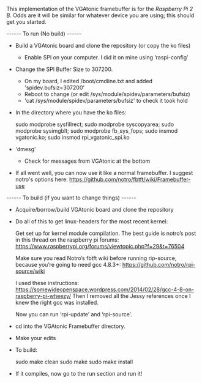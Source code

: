 This implementation of the VGAtonic framebuffer is for the *Raspberry Pi 2 B*.  Odds are it will be similar for whatever device you are using; this should get you started.

------ To run (No build) ------

- Build a VGAtonic board and clone the repository (or copy the ko files)
	- Enable SPI on your computer.  I did it on mine using ‘raspi-config’
- Change the SPI Buffer Size to 307200.
	- On my board, I edited /boot/cmdline.txt and added 'spidev.bufsiz=307200'
	- Reboot to change (or edit /sys/module/spidev/parameters/bufsiz)
	- 'cat /sys/module/spidev/parameters/bufsiz' to check it took hold
- In the directory where you have the ko files:

	sudo modprobe sysfillrect; sudo modprobe syscopyarea; sudo modprobe sysimgblt; sudo modprobe fb_sys_fops; sudo insmod vgatonic.ko; sudo insmod rpi_vgatonic_spi.ko

- 'dmesg'
	- Check for messages from VGAtonic at the bottom
- If all went well, you can now use it like a normal framebuffer.  I suggest notro's options here: https://github.com/notro/fbtft/wiki/Framebuffer-use



------ To build (if you want to change things) ------

- Acquire/borrow/build VGAtonic board and clone the repository
- Do all of this to get linux-headers for the most recent kernel:

	Get set up for kernel module compilation.  The best guide is notro’s post in this thread on the raspberry pi forums: https://www.raspberrypi.org/forums/viewtopic.php?f=29&t=76504

	Make sure you read Notro’s fbtft wiki before running rip-source, because you’re going to need gcc 4.8.3+:
	https://github.com/notro/rpi-source/wiki

	I used these instructions:
	https://somewideopenspace.wordpress.com/2014/02/28/gcc-4-8-on-raspberry-pi-wheezy/
	Then I removed all the Jessy references once I knew the right gcc was installed.

	Now you can run ‘rpi-update’ and ‘rpi-source’.

- cd into the VGAtonic Framebuffer directory.
- Make your edits
- To build:

	sudo make clean
	sudo make
	sudo make install
- If it compiles, now go to the run section and run it!
